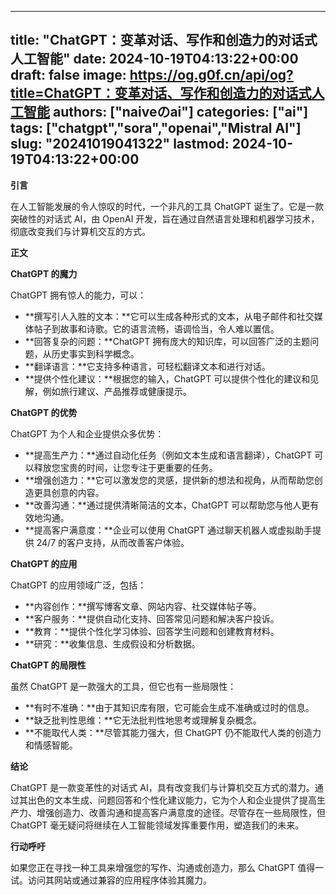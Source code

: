 
---
title: "ChatGPT：变革对话、写作和创造力的对话式人工智能"
date: 2024-10-19T04:13:22+00:00
draft: false
image: https://og.g0f.cn/api/og?title=ChatGPT：变革对话、写作和创造力的对话式人工智能
authors: ["naiveのai"]
categories: ["ai"]
tags: ["chatgpt","sora","openai","Mistral AI"]
slug: "20241019041322"
lastmod: 2024-10-19T04:13:22+00:00
---
**引言**

在人工智能发展的令人惊叹的时代，一个非凡的工具 ChatGPT 诞生了。它是一款突破性的对话式 AI，由 OpenAI 开发，旨在通过自然语言处理和机器学习技术，彻底改变我们与计算机交互的方式。

**正文**

**ChatGPT 的魔力**

ChatGPT 拥有惊人的能力，可以：

- **撰写引人入胜的文本：**它可以生成各种形式的文本，从电子邮件和社交媒体帖子到故事和诗歌。它的语言流畅，语调恰当，令人难以置信。
- **回答复杂的问题：**ChatGPT 拥有庞大的知识库，可以回答广泛的主题问题，从历史事实到科学概念。
- **翻译语言：**它支持多种语言，可轻松翻译文本和进行对话。
- **提供个性化建议：**根据您的输入，ChatGPT 可以提供个性化的建议和见解，例如旅行建议、产品推荐或健康提示。

**ChatGPT 的优势**

ChatGPT 为个人和企业提供众多优势：

- **提高生产力：**通过自动化任务（例如文本生成和语言翻译），ChatGPT 可以释放您宝贵的时间，让您专注于更重要的任务。
- **增强创造力：**它可以激发您的灵感，提供新的想法和视角，从而帮助您创造更具创意的内容。
- **改善沟通：**通过提供清晰简洁的文本，ChatGPT 可以帮助您与他人更有效地沟通。
- **提高客户满意度：**企业可以使用 ChatGPT 通过聊天机器人或虚拟助手提供 24/7 的客户支持，从而改善客户体验。

**ChatGPT 的应用**

ChatGPT 的应用领域广泛，包括：

- **内容创作：**撰写博客文章、网站内容、社交媒体帖子等。
- **客户服务：**提供自动化支持、回答常见问题和解决客户投诉。
- **教育：**提供个性化学习体验、回答学生问题和创建教育材料。
- **研究：**收集信息、生成假设和分析数据。

**ChatGPT 的局限性**

虽然 ChatGPT 是一款强大的工具，但它也有一些局限性：

- **有时不准确：**由于其知识库有限，它可能会生成不准确或过时的信息。
- **缺乏批判性思维：**它无法批判性地思考或理解复杂概念。
- **不能取代人类：**尽管其能力强大，但 ChatGPT 仍不能取代人类的创造力和情感智能。

**结论**

ChatGPT 是一款变革性的对话式 AI，具有改变我们与计算机交互方式的潜力。通过其出色的文本生成、问题回答和个性化建议能力，它为个人和企业提供了提高生产力、增强创造力、改善沟通和提高客户满意度的途径。尽管存在一些局限性，但 ChatGPT 毫无疑问将继续在人工智能领域发挥重要作用，塑造我们的未来。

**行动呼吁**

如果您正在寻找一种工具来增强您的写作、沟通或创造力，那么 ChatGPT 值得一试。访问其网站或通过兼容的应用程序体验其魔力。